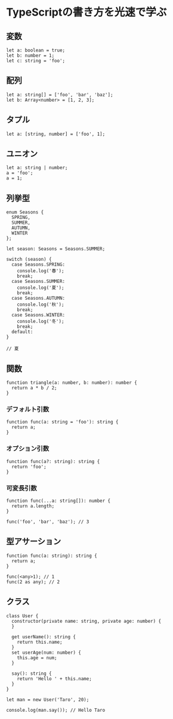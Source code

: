 # TypeScriptの書き方を光速で学ぶ


## 変数

```
let a: boolean = true;
let b: number = 1;
let c: string = 'foo';
```

## 配列

```
let a: string[] = ['foo', 'bar', 'baz'];
let b: Array<number> = [1, 2, 3];
```

## タプル

```
let a: [string, number] = ['foo', 1];
```

## ユニオン

```
let a: string | number;
a = 'foo';
a = 1;
```

## 列挙型

```
enum Seasons {
  SPRING,
  SUMMER,
  AUTUMN,
  WINTER
};

let season: Seasons = Seasons.SUMMER;

switch (season) {
  case Seasons.SPRING:
    console.log('春');
    break;
  case Seasons.SUMMER:
    console.log('夏');
    break;
  case Seasons.AUTUMN:
    console.log('秋');
    break;
  case Seasons.WINTER:
    console.log('冬');
    break;
  default:
}

// 夏
```

## 関数

```
function triangle(a: number, b: number): number {
  return a * b / 2;
}
```

### デフォルト引数

```
function func(a: string = 'foo'): string {
  return a;
}
```

### オプション引数

```
function func(a?: string): string {
  return 'foo';
}
```

### 可変長引数

```
function func(...a: string[]): number {
  return a.length;
}

func('foo', 'bar', 'baz'); // 3
```

## 型アサーション

```
function func(a: string): string {
  return a;
}

func(<any>1); // 1
func(2 as any); // 2
```

## クラス

```
class User {
  constructor(private name: string, private age: number) {
  }

  get userName(): string {
    return this.name;
  }
  set userAge(num: number) {
    this.age = num;
  }

  say(): string {
    return 'Hello ' + this.name;
  }
}

let man = new User('Taro', 20);

console.log(man.say()); // Hello Taro
```




















